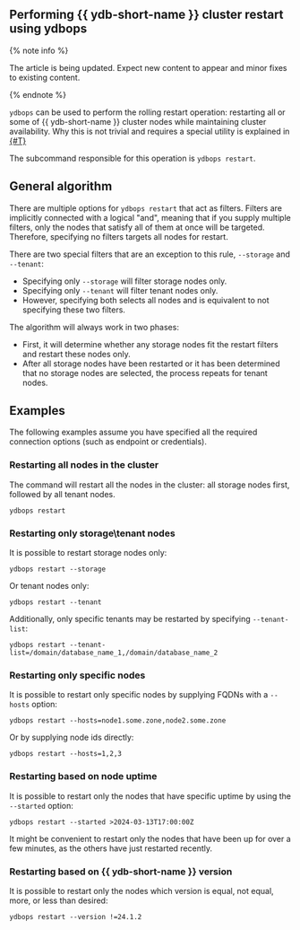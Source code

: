 ## Performing {{ ydb-short-name }} cluster restart using ydbops

{% note info %}

The article is being updated. Expect new content to appear and minor fixes to existing content.

{% endnote %}

`ydbops` can be used to perform the rolling restart operation: restarting all or some of {{ ydb-short-name }} cluster nodes while maintaining cluster availability. Why this is not trivial and requires a special utility is explained in [{#T}](../../devops/manual/maintenance-without-downtime)

The subcommand responsible for this operation is `ydbops restart`.

## General algorithm

There are multiple options for `ydbops restart` that act as filters. Filters are implicitly connected with a logical "and", meaning that if you supply multiple filters, only the nodes that satisfy all of them at once will be targeted. Therefore, specifying no filters targets all nodes for restart.

There are two special filters that are an exception to this rule, `--storage` and `--tenant`:
- Specifying only `--storage` will filter storage nodes only.
- Specifying only `--tenant` will filter tenant nodes only.
- However, specifying both selects all nodes and is equivalent to not specifying these two filters.

The algorithm will always work in two phases:

- First, it will determine whether any storage nodes fit the restart filters and restart these nodes only.
- After all storage nodes have been restarted or it has been determined that no storage nodes are selected, the process repeats for tenant nodes.

## Examples

The following examples assume you have specified all the required connection options (such as endpoint or credentials).

### Restarting all nodes in the cluster

The command will restart all the nodes in the cluster: all storage nodes first, followed by all tenant nodes.

```
ydbops restart 
```

### Restarting only storage\tenant nodes

It is possible to restart storage nodes only:

```
ydbops restart --storage
```

Or tenant nodes only:

```
ydbops restart --tenant
```

Additionally, only specific tenants may be restarted by specifying `--tenant-list`:

```
ydbops restart --tenant-list=/domain/database_name_1,/domain/database_name_2
```

### Restarting only specific nodes

It is possible to restart only specific nodes by supplying FQDNs with a `--hosts` option:

```
ydbops restart --hosts=node1.some.zone,node2.some.zone
```

Or by supplying node ids directly:

```
ydbops restart --hosts=1,2,3
```

### Restarting based on node uptime

It is possible to restart only the nodes that have specific uptime by using the `--started` option:

```
ydbops restart --started >2024-03-13T17:00:00Z
```

It might be convenient to restart only the nodes that have been up for over a few minutes, as the others have just restarted recently.

### Restarting based on {{ ydb-short-name }} version

It is possible to restart only the nodes which version is equal, not equal, more, or less than desired:

```
ydbops restart --version !=24.1.2
```

